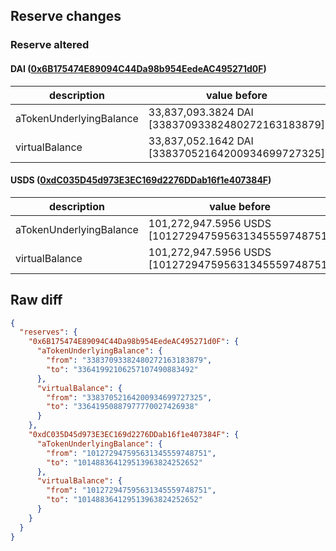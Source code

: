 ## Reserve changes

### Reserve altered

#### DAI ([0x6B175474E89094C44Da98b954EedeAC495271d0F](https://etherscan.io/address/0x6B175474E89094C44Da98b954EedeAC495271d0F))

| description | value before | value after |
| --- | --- | --- |
| aTokenUnderlyingBalance | 33,837,093.3824 DAI [33837093382480272163183879] | 33,641,992.1062 DAI [33641992106257107490883492] |
| virtualBalance | 33,837,052.1642 DAI [33837052164200934699727325] | 33,641,950.8879 DAI [33641950887977770027426938] |


#### USDS ([0xdC035D45d973E3EC169d2276DDab16f1e407384F](https://etherscan.io/address/0xdC035D45d973E3EC169d2276DDab16f1e407384F))

| description | value before | value after |
| --- | --- | --- |
| aTokenUnderlyingBalance | 101,272,947.5956 USDS [101272947595631345559748751] | 101,488,364.1295 USDS [101488364129513963824252652] |
| virtualBalance | 101,272,947.5956 USDS [101272947595631345559748751] | 101,488,364.1295 USDS [101488364129513963824252652] |


## Raw diff

```json
{
  "reserves": {
    "0x6B175474E89094C44Da98b954EedeAC495271d0F": {
      "aTokenUnderlyingBalance": {
        "from": "33837093382480272163183879",
        "to": "33641992106257107490883492"
      },
      "virtualBalance": {
        "from": "33837052164200934699727325",
        "to": "33641950887977770027426938"
      }
    },
    "0xdC035D45d973E3EC169d2276DDab16f1e407384F": {
      "aTokenUnderlyingBalance": {
        "from": "101272947595631345559748751",
        "to": "101488364129513963824252652"
      },
      "virtualBalance": {
        "from": "101272947595631345559748751",
        "to": "101488364129513963824252652"
      }
    }
  }
}
```